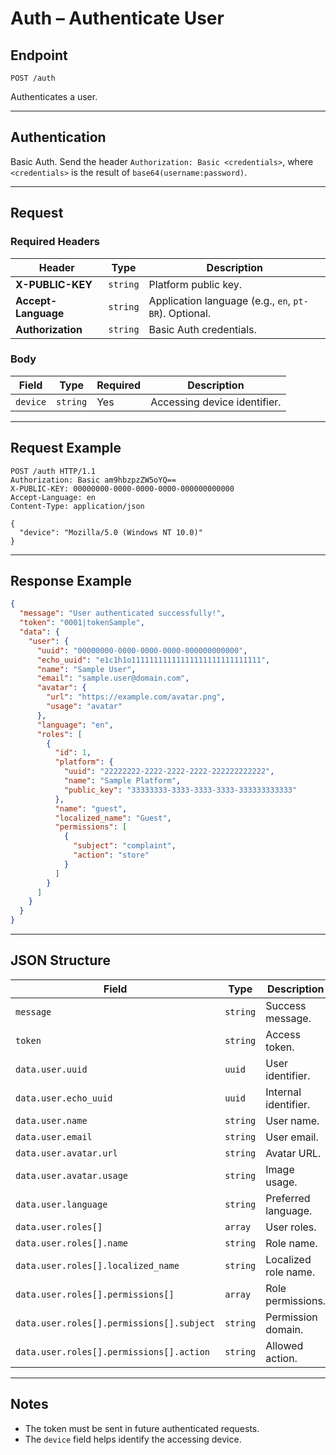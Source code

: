 # Auth – Authenticate User

## Endpoint

`POST /auth`

Authenticates a user.

---

## Authentication

Basic Auth. Send the header `Authorization: Basic <credentials>`, where `<credentials>` is the result of `base64(username:password)`.

---

## Request

### Required Headers

| Header | Type | Description |
| ------- | ---- | ----------- |
| **X-PUBLIC-KEY** | `string` | Platform public key. |
| **Accept-Language** | `string` | Application language (e.g., `en`, `pt-BR`). Optional. |
| **Authorization** | `string` | Basic Auth credentials. |

### Body

| Field | Type | Required | Description |
| ----- | ---- | -------- | ----------- |
| `device` | `string` | Yes | Accessing device identifier. |

---

## Request Example

```
POST /auth HTTP/1.1
Authorization: Basic am9hbzpzZW5oYQ==
X-PUBLIC-KEY: 00000000-0000-0000-0000-000000000000
Accept-Language: en
Content-Type: application/json

{
  "device": "Mozilla/5.0 (Windows NT 10.0)"
}
```

---

## Response Example

```json
{
  "message": "User authenticated successfully!",
  "token": "0001|tokenSample",
  "data": {
    "user": {
      "uuid": "00000000-0000-0000-0000-000000000000",
      "echo_uuid": "e1c1h1o11111111111111111111111111111",
      "name": "Sample User",
      "email": "sample.user@domain.com",
      "avatar": {
        "url": "https://example.com/avatar.png",
        "usage": "avatar"
      },
      "language": "en",
      "roles": [
        {
          "id": 1,
          "platform": {
            "uuid": "22222222-2222-2222-2222-222222222222",
            "name": "Sample Platform",
            "public_key": "33333333-3333-3333-3333-333333333333"
          },
          "name": "guest",
          "localized_name": "Guest",
          "permissions": [
            {
              "subject": "complaint",
              "action": "store"
            }
          ]
        }
      ]
    }
  }
}
```

---

## JSON Structure

| Field | Type | Description |
| ----- | ---- | ----------- |
| `message` | `string` | Success message. |
| `token` | `string` | Access token. |
| `data.user.uuid` | `uuid` | User identifier. |
| `data.user.echo_uuid` | `uuid` | Internal identifier. |
| `data.user.name` | `string` | User name. |
| `data.user.email` | `string` | User email. |
| `data.user.avatar.url` | `string` | Avatar URL. |
| `data.user.avatar.usage` | `string` | Image usage. |
| `data.user.language` | `string` | Preferred language. |
| `data.user.roles[]` | `array` | User roles. |
| `data.user.roles[].name` | `string` | Role name. |
| `data.user.roles[].localized_name` | `string` | Localized role name. |
| `data.user.roles[].permissions[]` | `array` | Role permissions. |
| `data.user.roles[].permissions[].subject` | `string` | Permission domain. |
| `data.user.roles[].permissions[].action` | `string` | Allowed action. |

---

## Notes

* The token must be sent in future authenticated requests.
* The `device` field helps identify the accessing device.
